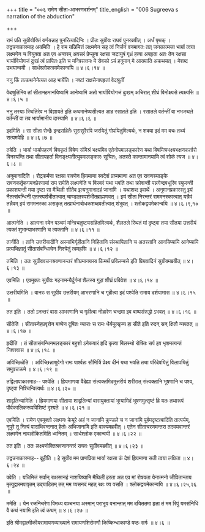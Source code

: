 +++
title = "००६ रामेण सीता-आभरणदर्शनम्"
title_english = "006 Sugreeva s narration of the abduction"

+++


रामं प्रति सुग्रीवोक्तिं वर्णयन्नाह पुनरित्यादिभिः । प्रीतः सुग्रीवः
राघवं पुनरब्रवीत् । अर्धं पृथक् । तद्वचनाकारमाह अयमिति । हे राम
यन्निमित्तं लक्ष्मणेन सह त्वं निर्जनं वनमागतः तत् जनकात्मजा भार्या त्वया
लक्ष्मणेन च वियुक्ता अत एव अन्तरम् अवसरं प्रेप्सुना रक्षसा जटायुषं
गृध्रं हत्वा अपहृता अतः तेन रक्षसा भार्यावियोगजं दुःखं त्वं प्रापितः इति
च मन्त्रिसत्तमः मे सेवको ऽयं हनुमान् मे आख्याति अकथयत् । मेशब्द
उभयान्वयी । सार्धश्लोकत्रयमेकान्वयि  ॥  ४।६।१४  ॥   

  

ननु किं तत्कथनेनेत्यत आह भार्येति । नष्टां राक्षसेनापहृतां वेदश्रुतीं  

वेदश्रुतिमिव तां सीतामहमानयिष्यामि आनेष्यामि अतो भार्यावियोगजं दुःखम्
अचिरात् शीघ्रं विमोक्ष्यसे त्यक्ष्यसि  ॥  ४।६।५  ॥   

  

ननु तस्याः स्थितिरेव न विज्ञायते इति कथमानेष्यसीत्यत आह रसातले इति ।
रसातले वर्तन्तीं वा नभःस्थले वर्तन्तीं वा तव भार्यामानीय दास्यामि  ॥ 
४।६।६  ॥   

  

इदमिति । सा सीता सेन्द्रैः इन्द्रसहितैः सुरासुरैरपि जरयितुं
गोपयितुमित्यर्थः, न शक्या इदं मम वचः तथ्यं सत्यमवेहि  ॥  ४।६।७  ॥   

  

तवेति । भार्या भार्यापहरणं विषकृतं विषेण संमिश्रं भक्ष्यमिव
एतेनोपमालङ्कारेण यथा विषमिश्रभक्ष्यभक्षणकर्तारो विनश्यन्ति तथा
सीतापहर्ता विनङ्क्ष्यतीत्युपमालङ्कारः सूचितः, अतस्ते कान्तामानयामि त्वं
शोकं त्यज  ॥  ४।६।८ ॥   

  

अनुमानादिति । रौद्रकर्मणा रक्षसा रावणेन ह्रियमाणा स्वदेशं प्राप्यमाणा अत
एव रावणस्याङ्के रावणकर्तृकगमनप्रेरणायां राम रामेति लक्ष्मणेति च विस्वरं
यथा भवति तथा क्रोशन्ती पन्नगेन्द्रवधूरिव स्फुरन्ती प्रकाशयन्ती मया
दृष्टा सा मैथिली सीतैव इत्यनुमानादहं जानामि । यथाशब्द इवार्थे ।
अनुमानप्रकारस्तु इयं नैतत्संबन्धिनी एतत्स्पर्शभीतात्वात्
चाण्डालस्पर्शभीतब्राह्मणवत् । इयं सीता निरन्तरं राममनस्कात्वात् यन्नैवं
तन्नैवम् इयं राममनस्का असकृत् तत्प्रार्थनाबोधकशब्दवतीत्वात् शंभुवत् ।
श्लोकद्वयमेकान्वयि  ॥  ४।६।९,१०  ॥   

  

आत्मनेति । आत्मना स्वेन पञ्चमं मन्त्रिचतुष्टयसहितमित्यर्थः, शैलतले
स्थितं मां दृष्ट्वा तया सीतया उत्तरीयं त्यक्तं शुभान्याभरणानि च
त्यक्तानि  ॥  ४।६।११  ॥   

  

तानीति । तानि उत्तरीयादीनि अस्माभिर्गृहीतानि निहितानि संस्थापितानि च
अतस्तानि आनयिष्यामि आनेष्यामि प्रत्यभिज्ञातुं सीतासंबन्धित्वेन निश्चेतुं
त्वमह्रसि  ॥  ४।६।१२  ॥   

  

तमिति । ततः सुग्रीववचनश्रवणानन्तरं शीघ्रमानयस्व किमर्थं प्रविलम्बसे इति
प्रियवादिनं सुग्रीवमब्रवीत्  ॥  ४।६।१३  ॥   

  

एवमिति । एवमुक्तः सुग्रीवः गहनामन्यैर्दुर्गमां शैलस्य गुहां शीघ्रं
प्रविवेश  ॥  ४।६।१४  ॥   

  

उत्तरीयमिति । वानरः स सुग्रीव उत्तरीयम् आभरणानि च गृहीत्वा इदं पश्येति
रामाय दर्शयामास  ॥  ४।६।१५  ॥   

  

तत इति । ततो ऽनन्तरं वास आभरणानि च गृहीत्वा नीहारेण चन्द्रमा इव
बाष्पसंरुद्धो ऽभवत्  ॥  ४।६।१६  ॥   

  

सीतेति । सीतास्नेहप्रवृत्तेन बाष्पेण दूषितः व्याप्तः स रामः
धैर्यमुत्सृज्य हा सीते इति रुदन् सन् क्षितौ न्यपतत्  ॥  ४।६।१७  ॥   

  

हृदीति । तं सीतासंबन्धिनमलङ्कारं बहुशो ऽनेकवारं हृदि कृत्वा बिलस्थो
रोषितः सर्प इव भृशमत्यन्तं निशश्वास  ॥  ४।६।१८  ॥   

  

अविच्छिन्नेति । अविच्छिन्नाश्रुवेगो रामः पार्श्वतः सौमित्रिं प्रेक्ष्य
दीनं यथा भवति तथा परिदेवयितुं विलापयितुं समुपचक्रमे  ॥  ४।६।१९  ॥   

  

तद्विलापाकारमाह-- पश्येति । ह्रियमाणया वैदेह्या संत्यक्तमिदमुत्तरीयं
शरीरात् संत्यक्तानि भूषणानि च पश्य, दृष्ट्वा निश्चिन्वित्यर्थः  ॥  ४।६।२०
 ॥   

  

शाद्वलिन्यामिति । ह्रियमाणया सीताया शाद्वलिन्यां वासयुक्तायां भूम्यामिदं
भूषणमुत्सृष्टं हि यतः तथारूपं पौर्वकालिकरूपविशिष्टं दृश्यते  ॥  ४।६।२१
 ॥   

  

एवमिति । रामेण एवमुक्तो लक्ष्मणः केयूरे अहं न जानामि कुण्डले च न जानामि
पूर्वमदृष्टत्वादिति तात्पर्यम्, नूपुरे तु नित्यं पादाभिवन्दनात् हेतोः
अभिजानामि इति वाक्यमब्रवीत् । एतेन सीताचरणमन्तरा तदवयवान्तरं लक्ष्मणेन
नावलोकितमिति ध्वनितम् । सार्धश्लोक एकान्वयी  ॥  ४।६।२२  ॥   

  

तत इति । ततः लक्ष्मणोक्तिश्रवणानन्तरं राघवः सुग्रीवमब्रवीत्  ॥  ४।६।२३
 ॥   

  

तद्वचनाकारमाह-- ब्रूहीति । हे सुग्रीव मम प्राणप्रिया भार्या रक्षसा कं
देशं ह्रियमाणा सती त्वया लक्षिता  ॥  ४।६।२४  ॥   

  

क्वेति । यन्निमित्तं सर्वान् राक्षसानहं नाशयिष्यामि मैथिलीं हरता अत एव
मां रोषयता येनात्मनो जीवितान्ताय मृत्युद्वारमपावृतम् उद्घाटितम् तत् मम
व्यसनदं महत् रक्षः क्व वसति । श्लोकद्वयमेकान्वयि  ॥  ४।६।२५,२६  ॥   

  

ममेति । येन रजनिचरेण विमध्य वञ्चनया अस्मान् पराभूय वनान्तात् मम दयिततमा
हृता तं मम रिपुं यमसंनिधिं वै कथं नयामि इति त्वं कथम्  ॥  ४।६।२७  ॥   

  

इति श्रीमद्वाल्मीकीयरामायणव्याख्याने रामायणशिरोमणौ किष्किन्धाकाण्डे
षष्ठः सर्गः  ॥  ४।६  ॥   

  


